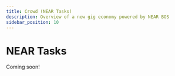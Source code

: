 ```yaml
---
title: Crowd (NEAR Tasks)
description: Overview of a new gig economy powered by NEAR BOS
sidebar_position: 10
---
```


# NEAR Tasks

Coming soon!